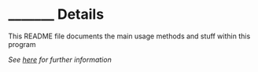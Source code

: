 # _______ Details
This README file documents the main usage methods and stuff within this program

*See [here](https://docs.google.com/document/d/1jn7fMNkgHCffDR02182z8VRJYdQ3nluqbhsDDp2WDFI/edit?usp=sharing) for further information*
